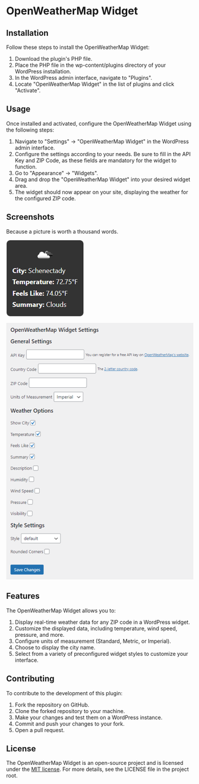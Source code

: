 # OpenWeatherMap Widget

## Installation

Follow these steps to install the OpenWeatherMap Widget:

1. Download the plugin's PHP file.
2. Place the PHP file in the wp-content/plugins directory of your WordPress installation.
3. In the WordPress admin interface, navigate to "Plugins".
4. Locate "OpenWeatherMap Widget" in the list of plugins and click "Activate".

## Usage

Once installed and activated, configure the OpenWeatherMap Widget using the following steps:

1. Navigate to "Settings" -> "OpenWeatherMap Widget" in the WordPress admin interface.
2. Configure the settings according to your needs. Be sure to fill in the API Key and ZIP Code, as these fields are mandatory for the widget to function.
3. Go to "Appearance" -> "Widgets".
4. Drag and drop the "OpenWeatherMap Widget" into your desired widget area.
5. The widget should now appear on your site, displaying the weather for the configured ZIP code.

## Screenshots

Because a picture is worth a thousand words.

![Widget](/assets/screenshots/widget.png)

![Widget Settings](/assets/screenshots/settings.png)

## Features

The OpenWeatherMap Widget allows you to:

1. Display real-time weather data for any ZIP code in a WordPress widget.
2. Customize the displayed data, including temperature, wind speed, pressure, and more.
3. Configure units of measurement (Standard, Metric, or Imperial).
4. Choose to display the city name.
5. Select from a variety of preconfigured widget styles to customize your interface.

## Contributing

To contribute to the development of this plugin:

1. Fork the repository on GitHub.
2. Clone the forked repository to your machine.
3. Make your changes and test them on a WordPress instance.
4. Commit and push your changes to your fork.
5. Open a pull request.

## License

The OpenWeatherMap Widget is an open-source project and is licensed under the [MIT license](https://opensource.org/license/mit/). For more details, see the LICENSE file in the project root.
